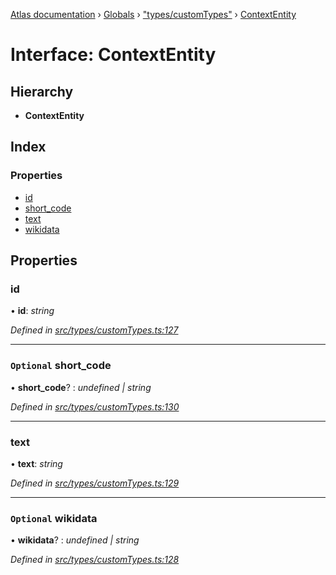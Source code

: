 [Atlas documentation](../README.md) › [Globals](../globals.md) › ["types/customTypes"](../modules/_types_customtypes_.md) › [ContextEntity](_types_customtypes_.contextentity.md)

# Interface: ContextEntity

## Hierarchy

* **ContextEntity**

## Index

### Properties

* [id](_types_customtypes_.contextentity.md#id)
* [short_code](_types_customtypes_.contextentity.md#optional-short_code)
* [text](_types_customtypes_.contextentity.md#text)
* [wikidata](_types_customtypes_.contextentity.md#optional-wikidata)

## Properties

###  id

• **id**: *string*

*Defined in [src/types/customTypes.ts:127](https://github.com/chronark/atlas/blob/a1ab160/src/types/customTypes.ts#L127)*

___

### `Optional` short_code

• **short_code**? : *undefined | string*

*Defined in [src/types/customTypes.ts:130](https://github.com/chronark/atlas/blob/a1ab160/src/types/customTypes.ts#L130)*

___

###  text

• **text**: *string*

*Defined in [src/types/customTypes.ts:129](https://github.com/chronark/atlas/blob/a1ab160/src/types/customTypes.ts#L129)*

___

### `Optional` wikidata

• **wikidata**? : *undefined | string*

*Defined in [src/types/customTypes.ts:128](https://github.com/chronark/atlas/blob/a1ab160/src/types/customTypes.ts#L128)*
